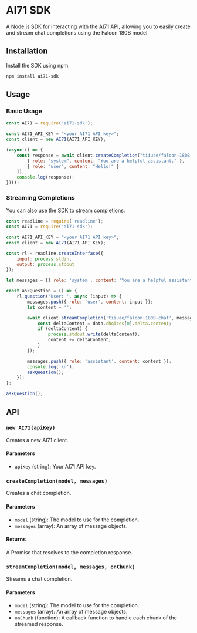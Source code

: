# AI71 SDK

A Node.js SDK for interacting with the AI71 API, allowing you to easily create and stream chat completions using the Falcon 180B model.

## Installation

Install the SDK using npm:

```bash
npm install ai71-sdk
```

## Usage

### Basic Usage

```javascript
const AI71 = require('ai71-sdk');

const AI71_API_KEY = "<your AI71 API key>";
const client = new AI71(AI71_API_KEY);

(async () => {
    const response = await client.createCompletion("tiiuae/falcon-180B-chat", [
        { role: "system", content: "You are a helpful assistant." },
        { role: "user", content: "Hello!" }
    ]);
    console.log(response);
})();
```

### Streaming Completions

You can also use the SDK to stream completions:

```javascript
const readline = require('readline');
const AI71 = require('ai71-sdk');

const AI71_API_KEY = "<your AI71 API key>";
const client = new AI71(AI71_API_KEY);

const rl = readline.createInterface({
    input: process.stdin,
    output: process.stdout
});

let messages = [{ role: 'system', content: 'You are a helpful assistant.' }];

const askQuestion = () => {
    rl.question('User: ', async (input) => {
        messages.push({ role: 'user', content: input });
        let content = '';

        await client.streamCompletion('tiiuae/falcon-180B-chat', messages, (data) => {
            const deltaContent = data.choices[0].delta.content;
            if (deltaContent) {
                process.stdout.write(deltaContent);
                content += deltaContent;
            }
        });

        messages.push({ role: 'assistant', content: content });
        console.log('\n');
        askQuestion();
    });
};

askQuestion();
```

## API

### `new AI71(apiKey)`

Creates a new AI71 client.

#### Parameters

- `apiKey` (string): Your AI71 API key.

### `createCompletion(model, messages)`

Creates a chat completion.

#### Parameters

- `model` (string): The model to use for the completion.
- `messages` (array): An array of message objects.

#### Returns

A Promise that resolves to the completion response.

### `streamCompletion(model, messages, onChunk)`

Streams a chat completion.

#### Parameters

- `model` (string): The model to use for the completion.
- `messages` (array): An array of message objects.
- `onChunk` (function): A callback function to handle each chunk of the streamed response.